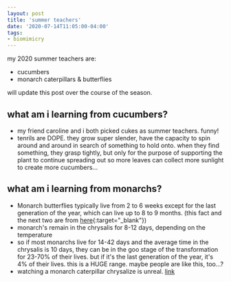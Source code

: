 ```yaml
---
layout: post
title: 'summer teachers'
date: '2020-07-14T11:05:00-04:00'
tags:
- biomimicry
--- 
```


my 2020 summer teachers are:

* cucumbers 
* monarch caterpillars & butterflies

will update this post over the course of the season.

## what am i learning from cucumbers?

* my friend caroline and i both picked cukes as summer teachers. funny!
* tenrils are DOPE. they grow super slender, have the capacity to spin around and around in search of something to hold onto. when they find something, they grasp tightly, but only for the purpose of supporting the plant to continue spreading out so more leaves can collect more sunlight to create more cucumbers...

## what am i learning from monarchs? 

* Monarch butterflies typically live from 2 to 6 weeks except for the last generation of the year, which can live up to 8 to 9 months. (this fact and the next two are from [here](https://www.fs.fed.us/wildflowers/pollinators/Monarch_Butterfly/faqs.shtml#:~:text=The%20pupa%20of%20a%20butterfly,12%20days%2C%20depending%20on%20temperature.){:target="_blank"})
* monarch's remain in the chrysalis for 8-12 days, depending on the temperature
* so if most monarchs live for 14-42 days and the average time in the chrysalis is 10 days, they can be in the goo stage of the transformation for 23-70% of their lives. but if it's the last generation of the year, it's 4% of their lives. this is a HUGE range. maybe people are like this, too...?
* watching a monarch caterpillar chrysalize is unreal. [link](https://www.youtube.com/watch?v=vVhw7hQos44)


<!-- hyperlink bank -->


<!-- &#042; = asterisk -->
<!-- &#039; = single quote '-->

